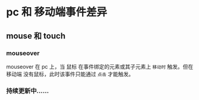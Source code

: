 # pc 和 移动端事件差异

## mouse 和 touch

### mouseover

mouseover 在 pc 上，当 鼠标 在事件绑定的元素或其子元素上 `移动时` 触发。但在 移动端 没有鼠标，此时该事件只能通过 `点击` 才能触发。


### 持续更新中……